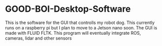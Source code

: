 # GOOD-BOI-Desktop-Software
This is the software for the GUI that controlls my robot dog. This currently runs on a raspberry pi but I plan to move to a Jetson nano soon. The GUI is made with FLUID FLTK. This program will eventually integrate ROS, cameras, lidar and other sensors
